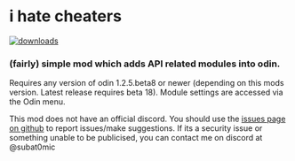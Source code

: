 # i hate cheaters 

[![downloads](https://img.shields.io/github/downloads/SubAt0m1c/HateCheaters/total?style=for-the-badge)](https://github.com/SubAt0m1c/HateCheaters)

### (fairly) simple mod which adds API related modules into odin.
Requires any version of odin 1.2.5.beta8 or newer (depending on this mods version. Latest release requires beta 18). Module settings are accessed via the Odin menu.

This mod does not have an official discord. You should use the [issues page on github](https://github.com/SubAt0m1c/HateCheaters/issues) to report issues/make suggestions.
If its a security issue or something unable to be publicised, you can contact me on discord at @subat0mic
